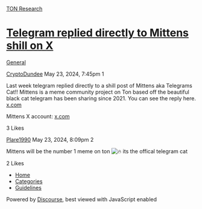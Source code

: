 [TON Research](/)

# [Telegram replied directly to Mittens shill on X](/t/telegram-replied-directly-to-mittens-shill-on-x/18984)

[General](/c/general/4) 

    

[CryptoDundee](https://tonresear.ch/u/CryptoDundee)  May 23, 2024, 7:45pm  1

Last week telegram replied directly to a shill post of Mittens aka Telegrams Cat!! Mittens is a meme community project on Ton based off the beautiful black cat telegram has been sharing since 2021. You can see the reply here. [x.com](https://x.com/telegram/status/1791170739607044501?s=46)

Mittens X account: [x.com](https://x.com/mittenstonchain?s=21)

  3 Likes

[Plare1990](https://tonresear.ch/u/Plare1990) May 23, 2024, 8:09pm  2

Mittens will be the number 1 meme on ton ![:fire:](https://tonresear.ch/images/emoji/twitter/fire.png?v=12 ":fire:") its the offical telegram cat

  2 Likes

*   [Home](/)
*   [Categories](/categories)
*   [Guidelines](/guidelines)

Powered by [Discourse](https://www.discourse.org), best viewed with JavaScript enabled